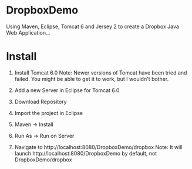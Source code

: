DropboxDemo
===========

Using Maven, Eclipse, Tomcat 6 and Jersey 2 to create a Dropbox Java Web Application...

Install
===========
1) Install Tomcat 6.0
Note: Newer versions of Tomcat have been tried and failed. You might be able to get it to work, but I wouldn't bother.

2) Add a new Server in Eclipse for Tomcat 6.0

3) Download Repository

4) Import the project in Eclipse

5) Maven -> Install

6) Run As -> Run on Server

7) Navigate to http://localhost:8080/DropboxDemo/dropbox
Note: It will launch http://localhost:8080/DropboxDemo by default, not DropboxDemo/dropbox


